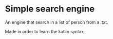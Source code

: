 # Simple search engine 

An engine that search in a list of person from a .txt. 

Made in order to learn the kotlin syntax
